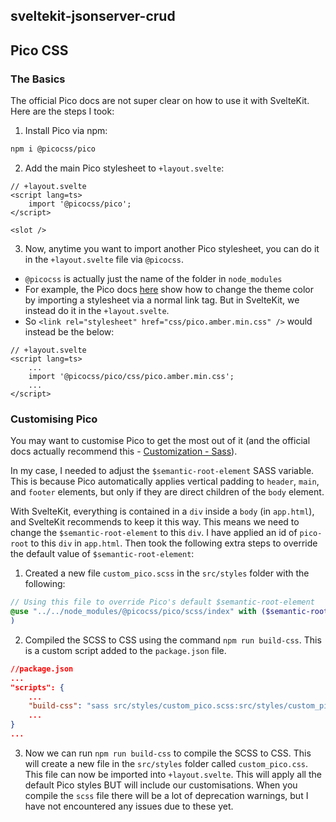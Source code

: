 ## sveltekit-jsonserver-crud

## Pico CSS

### The Basics

The official Pico docs are not super clear on how to use it with SvelteKit. Here are the steps I took:

1. Install Pico via npm:

``` bash
npm i @picocss/pico
```

2. Add the main Pico stylesheet to `+layout.svelte`:

``` svelte
// +layout.svelte
<script lang=ts>
	import '@picocss/pico';
</script>

<slot />
```

3. Now, anytime you want to import another Pico stylesheet, you can do it in the `+layout.svelte` file via `@picocss`.

- `@picocss` is actually just the name of the folder in `node_modules`
- For example, the Pico docs [here](https://picocss.com/docs/version-picker) show how to change the theme color by importing a stylesheet via a normal link tag. But in SvelteKit, we instead do it in the `+layout.svelte`. 
- So `<link rel="stylesheet" href="css/pico.amber.min.css" />` would instead be the below:

``` svelte
// +layout.svelte
<script lang=ts>
	...
	import '@picocss/pico/css/pico.amber.min.css';
	...
</script>
```

### Customising Pico

You may want to customise Pico to get the most out of it (and the official docs actually recommend this - [Customization - Sass](https://picocss.com/docs/sass)).

In my case, I needed to adjust the `$semantic-root-element` SASS variable. This is because Pico automatically applies vertical padding to `header`, `main`, and `footer` elements, but only if they are direct children of the `body` element.

With SvelteKit, everything is contained in a `div` inside a `body` (in `app.html`), and SvelteKit recommends to keep it this way. This means we need to change the `$semantic-root-element` to this `div`. I have applied an id of `pico-root` to this `div` in `app.html`. Then took the following extra steps to override the default value of `$semantic-root-element`:

1. Created a new file `custom_pico.scss` in the `src/styles` folder with the following:

``` scss
// Using this file to override Pico's default $semantic-root-element
@use "../../node_modules/@picocss/pico/scss/index" with ($semantic-root-element: "div#pico-root"
)
```

2. Compiled the SCSS to CSS using the command `npm run build-css`. This is a custom script added to the `package.json` file.

``` json
//package.json
...
"scripts": {
	...
	"build-css": "sass src/styles/custom_pico.scss:src/styles/custom_pico.css --style compressed"
	...
}
...
```

3. Now we can run `npm run build-css` to compile the SCSS to CSS. This will create a new file in the `src/styles` folder called `custom_pico.css`. This file can now be imported into `+layout.svelte`. This will apply all the default Pico styles BUT will include our customisations. When you compile the `scss` file there will be a lot of deprecation warnings, but I have not encountered any issues due to these yet.
